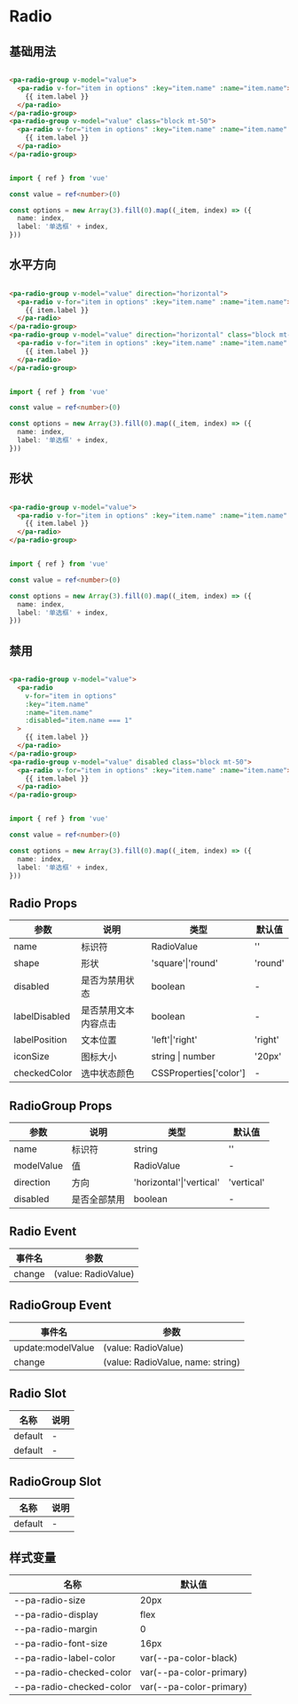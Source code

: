 # Radio

<!--codes start-->

## 基础用法

```html [template]

<pa-radio-group v-model="value">
  <pa-radio v-for="item in options" :key="item.name" :name="item.name">
    {{ item.label }}
  </pa-radio>
</pa-radio-group>
<pa-radio-group v-model="value" class="block mt-50">
  <pa-radio v-for="item in options" :key="item.name" :name="item.name" label-position="left">
    {{ item.label }}
  </pa-radio>
</pa-radio-group>

```
```ts [script]

import { ref } from 'vue'

const value = ref<number>(0)

const options = new Array(3).fill(0).map((_item, index) => ({
  name: index,
  label: '单选框' + index,
}))

```
## 水平方向

```html [template]

<pa-radio-group v-model="value" direction="horizontal">
  <pa-radio v-for="item in options" :key="item.name" :name="item.name">
    {{ item.label }}
  </pa-radio>
</pa-radio-group>
<pa-radio-group v-model="value" direction="horizontal" class="block mt-50">
  <pa-radio v-for="item in options" :key="item.name" :name="item.name" label-position="left">
    {{ item.label }}
  </pa-radio>
</pa-radio-group>

```
```ts [script]

import { ref } from 'vue'

const value = ref<number>(0)

const options = new Array(3).fill(0).map((_item, index) => ({
  name: index,
  label: '单选框' + index,
}))

```
## 形状

```html [template]

<pa-radio-group v-model="value">
  <pa-radio v-for="item in options" :key="item.name" :name="item.name" shape="square">
    {{ item.label }}
  </pa-radio>
</pa-radio-group>

```
```ts [script]

import { ref } from 'vue'

const value = ref<number>(0)

const options = new Array(3).fill(0).map((_item, index) => ({
  name: index,
  label: '单选框' + index,
}))

```
## 禁用

```html [template]

<pa-radio-group v-model="value">
  <pa-radio
    v-for="item in options"
    :key="item.name"
    :name="item.name"
    :disabled="item.name === 1"
  >
    {{ item.label }}
  </pa-radio>
</pa-radio-group>
<pa-radio-group v-model="value" disabled class="block mt-50">
  <pa-radio v-for="item in options" :key="item.name" :name="item.name">
    {{ item.label }}
  </pa-radio>
</pa-radio-group>

```
```ts [script]

import { ref } from 'vue'

const value = ref<number>(0)

const options = new Array(3).fill(0).map((_item, index) => ({
  name: index,
  label: '单选框' + index,
}))

```

<!--codes end-->

## Radio Props

<!--props start-->

| 参数 | 说明 | 类型 | 默认值 |
| --- | ----- | --- | --- |
| name | 标识符 | RadioValue |  '' |
| shape | 形状 | 'square'\|'round' |  'round' |
| disabled | 是否为禁用状态 | boolean | - |
| labelDisabled | 是否禁用文本内容点击 | boolean | - |
| labelPosition | 文本位置 | 'left'\|'right' |  'right' |
| iconSize | 图标大小 | string \| number |  '20px' |
| checkedColor | 选中状态颜色 | CSSProperties['color'] | - |

## RadioGroup Props

| 参数 | 说明 | 类型 | 默认值 |
| --- | ----- | --- | --- |
| name | 标识符 | string |  '' |
| modelValue | 值 | RadioValue | - |
| direction | 方向 | 'horizontal'\|'vertical' |  'vertical' |
| disabled | 是否全部禁用 | boolean | - |

<!--props end-->

## Radio Event

<!--event start-->

| 事件名 | 参数 |
| --- | --- |
| change | (value: RadioValue)  |

## RadioGroup Event

| 事件名 | 参数 |
| --- | --- |
| update:modelValue | (value: RadioValue)  |
| change | (value: RadioValue, name: string)  |

<!--event end-->

## Radio Slot

<!--slot start-->

| 名称 | 说明 |
| --- | --- |
| default | - |
| default | - |

## RadioGroup Slot

| 名称 | 说明 |
| --- | --- |
| default | - |

<!--slot end-->

## 样式变量

<!--cssVar start-->

| 名称 | 默认值 |
| --- | --- |
| --pa-radio-size | 20px |
| --pa-radio-display | flex |
| --pa-radio-margin | 0 |
| --pa-radio-font-size | 16px |
| --pa-radio-label-color | var(--pa-color-black) |
| --pa-radio-checked-color | var(--pa-color-primary) |
| --pa-radio-checked-color | var(--pa-color-primary) |

<!--cssVar end-->

